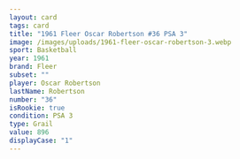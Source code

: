 ```yaml
---
layout: card
tags: card
title: "1961 Fleer Oscar Robertson #36 PSA 3"
image: /images/uploads/1961-fleer-oscar-robertson-3.webp
sport: Basketball
year: 1961
brand: Fleer
subset: ""
player: Oscar Robertson
lastName: Robertson
number: "36"
isRookie: true
condition: PSA 3
type: Grail
value: 896
displayCase: "1"
---
```

